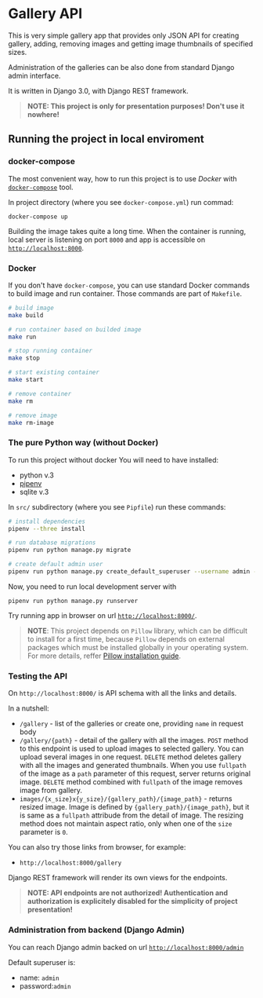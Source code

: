 # Gallery API

This is very simple gallery app that provides only JSON API for creating gallery, adding, removing images and getting image thumbnails of specified sizes.

Administration of the galleries can be also done from standard Django admin interface.

It is written in Django 3.0, with Django REST framework.

> **NOTE: This project is only for presentation purposes! Don't use it nowhere!**

## Running the project in local enviroment

### docker-compose

The most convenient way, how to run this project is to use *Docker* with [`docker-compose`](https://docs.docker.com/compose/install/) tool.

In project directory (where you see `docker-compose.yml`) run commad:
```shell
docker-compose up
```
Building the image takes quite a long time. When the container is running, local server is listening on port `8000` and app is accessible on [`http://localhost:8000`](http://localhost:8000).

### Docker
If you don't have `docker-compose`, you can use standard Docker commands to build image and run container. Those commands are part of `Makefile`.

```bash
# build image
make build

# run container based on builded image
make run

# stop running container
make stop

# start existing container
make start

# remove container
make rm

# remove image
make rm-image
```

### The pure Python way (without Docker)
To run this project without docker You will need to have installed:

- python v.3
- [pipenv](https://github.com/pypa/pipenv)
- sqlite v.3

In `src/` subdirectory (where you see `Pipfile`) run these commands:

```bash
# install dependencies
pipenv --three install

# run database migrations
pipenv run python manage.py migrate

# create default admin user
pipenv run python manage.py create_default_superuser --username admin --password admin
```

Now, you need to run local development server with

```
pipenv run python manage.py runserver
```

Try running app in browser on url [`http://localhost:8000/`](http://localhost:8000/).

> **NOTE**: This project depends on `Pillow` library, which can be difficult to install for a first time, because `Pillow` depends on external packages which must be installed globally in your operating system. For more details, reffer [Pillow installation guide](https://pillow.readthedocs.io/en/stable/installation.html).

### Testing the API
On `http://localhost:8000/` is API schema with all the links and details. 

In a nutshell:

- `/gallery` - list of the galleries or create one, providing `name` in request body
- `/gallery/{path}` - detail of the gallery with all the images. `POST` method to this endpoint is used to upload images to selected gallery. You can upload several images in one request. `DELETE` method deletes gallery with all the images and generated thumbnails. When you use `fullpath` of the image as a `path` parameter of this request, server returns original image. `DELETE` method combined with `fullpath` of the image removes image from gallery.
- `images/{x_size}x{y_size}/{gallery_path}/{image_path}` - returns resized image. Image is defined by `{gallery_path}/{image_path}`, but it is same as a `fullpath` attribude from the detail of image. The resizing method does not maintain aspect ratio, only when one of the `size` parameter is `0`.

You can also try those links from browser, for example:

- `http://localhost:8000/gallery`

Django REST framework will render its own views for the endpoints.

> **NOTE: API endpoints are not authorized! Authentication and authorization is explicitely disabled for the simplicity of project presentation!**

### Administration from backend (Django Admin)
You can reach Django admin backed on url [`http://localhost:8000/admin`](http://localhost:8000/admin)

Default superuser is:

- name: `admin`
- password:`admin`
